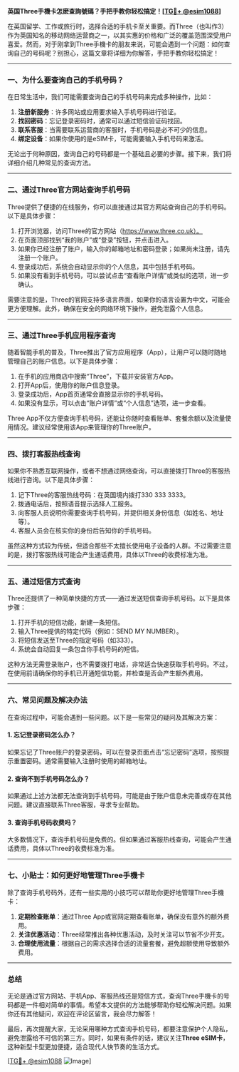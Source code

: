 **英国Three手機卡怎麽查詢號碼？手把手教你轻松搞定！[[TG💪+ @esim1088](https://t.me/s/esim1088)]**

在英国留学、工作或旅行时，选择合适的手机卡至关重要。而Three（也叫作3）作为英国知名的移动网络运营商之一，以其实惠的价格和广泛的覆盖范围深受用户喜爱。然而，对于刚拿到Three手機卡的朋友来说，可能会遇到一个问题：如何查询自己的号码呢？别担心，这篇文章将详细为你解答，手把手教你轻松搞定！

---

### **一、为什么要查询自己的手机号码？**

在日常生活中，我们可能需要查询自己的手机号码来完成多种操作，比如：

1. **注册新服务**：许多网站或应用要求输入手机号码进行验证。
2. **找回密码**：忘记登录密码时，通常可以通过短信验证码找回。
3. **联系客服**：当需要联系运营商的客服时，手机号码是必不可少的信息。
4. **绑定设备**：如果你使用的是eSIM卡，可能需要输入手机号码来激活。

无论出于何种原因，查询自己的号码都是一个基础且必要的步骤。接下来，我们将详细介绍几种常见的查询方法。

---

### **二、通过Three官方网站查询手机号码**

Three提供了便捷的在线服务，你可以直接通过其官方网站查询自己的手机号码。以下是具体步骤：

1. 打开浏览器，访问Three的官方网站（https://www.three.co.uk）。
2. 在页面顶部找到“我的账户”或“登录”按钮，并点击进入。
3. 如果你已经注册了账户，输入你的邮箱地址和密码登录；如果尚未注册，请先注册一个账户。
4. 登录成功后，系统会自动显示你的个人信息，其中包括手机号码。
5. 如果没有看到手机号码，可以尝试点击“查看账户详情”或类似的选项，进一步确认。

需要注意的是，Three的官网支持多语言界面，如果你的语言设置为中文，可能会更方便理解。此外，确保在安全的网络环境下操作，避免泄露个人信息。

---

### **三、通过Three手机应用程序查询**

随着智能手机的普及，Three推出了官方应用程序（App），让用户可以随时随地管理自己的账户信息。以下是具体步骤：

1. 在手机的应用商店中搜索“Three”，下载并安装官方App。
2. 打开App后，使用你的账户信息登录。
3. 登录成功后，App首页通常会直接显示你的手机号码。
4. 如果没有显示，可以点击“账户详情”或“个人信息”选项，进一步查看。

Three App不仅方便查询手机号码，还能让你随时查看账单、套餐余额以及流量使用情况。建议经常使用该App来管理你的Three账户。

---

### **四、拨打客服热线查询**

如果你不熟悉互联网操作，或者不想通过网络查询，可以直接拨打Three的客服热线进行咨询。以下是具体步骤：

1. 记下Three的客服热线号码：在英国境内拨打330 333 3333。
2. 拨通电话后，按照语音提示选择人工服务。
3. 向客服人员说明你需要查询手机号码，并提供相关身份信息（如姓名、地址等）。
4. 客服人员会在核实你的身份后告知你的手机号码。

虽然这种方式较为传统，但适合那些不太擅长使用电子设备的人群。不过需要注意的是，拨打客服热线可能会产生通话费用，具体以Three的收费标准为准。

---

### **五、通过短信方式查询**

Three还提供了一种简单快捷的方式——通过发送短信查询手机号码。以下是具体步骤：

1. 打开手机的短信功能，新建一条短信。
2. 输入Three提供的特定代码（例如：SEND MY NUMBER）。
3. 将短信发送至Three的指定号码（如333）。
4. 系统会自动回复一条包含你手机号码的短信。

这种方法无需登录账户，也不需要拨打电话，非常适合快速获取手机号码。不过，在使用前请确保你的手机已开通短信功能，并检查是否会产生额外费用。

---

### **六、常见问题及解决办法**

在查询过程中，可能会遇到一些问题。以下是一些常见的疑问及其解决方案：

#### **1. 忘记登录密码怎么办？**
如果忘记了Three账户的登录密码，可以在登录页面点击“忘记密码”选项，按照提示重置密码。通常需要输入注册时使用的邮箱地址。

#### **2. 查询不到手机号码怎么办？**
如果通过上述方法都无法查询到手机号码，可能是由于账户信息未完善或存在其他问题。建议直接联系Three客服，寻求专业帮助。

#### **3. 查询手机号码收费吗？**
大多数情况下，查询手机号码是免费的。但如果通过客服热线查询，可能会产生通话费用，具体以Three的收费标准为准。

---

### **七、小贴士：如何更好地管理Three手機卡**

除了查询手机号码外，还有一些实用的小技巧可以帮助你更好地管理Three手機卡：

1. **定期检查账单**：通过Three App或官网定期查看账单，确保没有意外的额外费用。
2. **关注优惠活动**：Three经常推出各种优惠活动，及时关注可以节省不少开支。
3. **合理使用流量**：根据自己的需求选择合适的流量套餐，避免超额使用导致额外费用。

---

### **总结**

无论是通过官方网站、手机App、客服热线还是短信方式，查询Three手機卡的号码都是一件相对简单的事情。希望本文提供的方法能够帮助你轻松解决问题。如果你还有其他疑问，欢迎在评论区留言，我会尽力解答！

最后，再次提醒大家，无论采用哪种方式查询手机号码，都要注意保护个人隐私，避免泄露给不可信的第三方。同时，如果有条件的话，建议关注**Three eSIM卡**，这种新型卡型更加便捷，适合现代人快节奏的生活方式。

[[TG💪+ @esim1088](https://t.me/s/esim1088) ![Image](https://i.postimg.cc/4NQfJmqS/Snipaste-2025-05-13-00-14-12.png)]